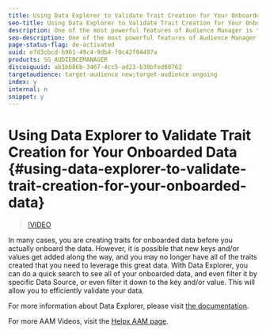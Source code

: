 ```yaml
---
title: Using Data Explorer to Validate Trait Creation for Your Onboarded Data 
seo-title: Using Data Explorer to Validate Trait Creation for Your Onboarded Data 
description: One of the most powerful features of Audience Manager is the ability to onboard offline data and tie it together with your online data. In this video, learn how to use Data Explorer to validate that you have created all the necessary traits to leverage this onboarded data.
seo-description: One of the most powerful features of Audience Manager is the ability to onboard offline data and tie it together with your online data. In this video, learn how to use Data Explorer to validate that you have created all the necessary traits to leverage this onboarded data.
page-status-flag: de-activated
uuid: e7d3cbcd-b961-49c4-9db4-f0c42f04497a
products: SG_AUDIENCEMANAGER
discoiquuid: ab1bb86b-3467-4cc5-ad23-b30bfed60762
targetaudience: target-audience new;target-audience ongoing
index: y
internal: n
snippet: y
---
```


# Using Data Explorer to Validate Trait Creation for Your Onboarded Data {#using-data-explorer-to-validate-trait-creation-for-your-onboarded-data}

>[!VIDEO](https://video.tv.adobe.com/v/25149/?quality=12)

In many cases, you are creating traits for onboarded data before you actually onboard the data. However, it is possible that new keys and/or values get added along the way, and you may no longer have all of the traits created that you need to leverage this great data. With Data Explorer, you can do a quick search to see all of your onboarded data, and even filter it by specific Data Source, or even filter it down to the key and/or value. This will allow you to efficiently validate your data.

For more information about Data Explorer, please visit [the documentation](https://experiencecloud.adobe.com/resources/help/en-US/aam/data-explorer-overview.html).

For more AAM Videos, visit the [Helpx AAM page](https://helpx.adobe.com/audience-manager/kt/index/aam-videos.html).
